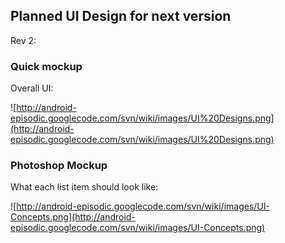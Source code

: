 ## Planned UI Design for next version ##

Rev 2:

### Quick mockup ###

Overall UI:

![http://android-episodic.googlecode.com/svn/wiki/images/UI%20Designs.png](http://android-episodic.googlecode.com/svn/wiki/images/UI%20Designs.png)

### Photoshop Mockup ###

What each list item should look like:

![http://android-episodic.googlecode.com/svn/wiki/images/UI-Concepts.png](http://android-episodic.googlecode.com/svn/wiki/images/UI-Concepts.png)